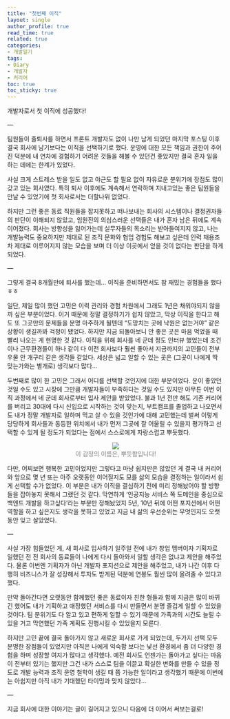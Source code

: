 ```yaml
---
title: "첫번째 이직"
layout: single
author_profile: true
read_time: true
related: true
categories:
- 개발일기
tags:
- Diary
- 개발자
- 커리어 
toc: true
toc_sticky: true
---
```


개발자로서 첫 이직에 성공했다!

—

팀원들이 줄퇴사를 하면서 프론트 개발자도 없이 나만 남게 되었던 마지막 포스팅 이후 결국 회사에 남기보다는 이직을 선택하기로 했다. 운영에 대한 모든 책임과 권한이 주어진 덕분에 내 연차에 경험하기 어려운 것들을 해볼 수 있던건 좋았지만 결국 혼자 일을 하는 데에는 한계가 있었다.

사실 크게 스트레스 받을 일도 없고 야근도 할 필요 없이 자유로운 분위기에 장점도 많이 갖고 있는 회사였다. 특히 퇴사 이후에도 계속해서 연락하며 지내고있는 좋은 팀원들을 만날 수 있었기에 첫 회사로서는 더할나위 없었다. 

하지만 그런 좋은 동료 직원들을 잡지못하고 떠나보내는 회사의 시스템이나 결정권자들의 판단이 이해되지 않았고, 임원진의 의심스러운 선택들은 내가 혼자 남은 뒤에도 계속 이어졌다. 회사는 방향성을 잃어가는데 실무자들의 목소리는 받아들여지지 않고, 나는 개발능력도 중요하지만 제대로 된 조직 문화와 협업 경험도 해보고 싶은데 인력 채용조차 제대로 이루어지지 않는 모습을 보며 더 이상 이곳에서 얻을 것이 없다는 판단을 하게 되었다.   

—

그렇게 결국 8개월만에 퇴사를 했는데… 이직을 준비하면서도 참 재밌는 경험들을 했다ㅎㅎ

일단, 제일 많이 했던 고민은 이력 관리와 경험 차원에서 그래도 1년은 채워야되지 않을까 싶은 부분이었다. 이거 때문에 정말 결정하기가 쉽지 않았고, 막상 이직을 한다고 해도 또 그곳만의 문제들을 분명 마주하게 될텐데 “도망치는 곳에 낙원은 없는거야” 같은 상황이 생길까봐 걱정이 됐었다. 하지만 지금 되돌아보니 안 좋은 곳은 마음 먹었을 때 빨리 나오는 게 현명한 것 같다. 이직을 위해 회사를 네 군데 정도 인터뷰 했었는데 조건이나 근무환경들이 하나 같이 다 이전 회사보다 훨씬 좋아서 지금까지의 고민들이 전부 우물 안 개구리 같은 생각들 같았다. 세상은 넓고 일할 수 있는 곳은 (그곳이 나에게 딱 맞는가와는 별개로) 생각보다 많다…

두번째로 많이 한 고민은 그래서 어디를 선택할 것인지에 대한 부분이었다. 운이 좋았던 것일 수도 있고 시장에 그만큼 개발자들이 부족하다는 것일 수도 있지만 아무튼 이번 이직 과정에서 네 군데 회사로부터 입사 제안을 받았었다. 불과 1년 전만 해도 기존 커리어를 버리고 30대에 다시 신입으로 시작하는 것이 맞는지, 부트캠프를 졸업하고 나오면서도 내가 정말 개발자로 일하며 먹고 살 수 있을 것인가에 대해 고민했는데 벌써 이렇게 당당하게 회사들과 동등한 위치에서 내가 먼저 그곳에 잘 어울릴 수 있을지 평가하고 선택할 수 있게 될 정도가 되었다는 점에서 스스로에게 자랑스럽고 뿌듯했다.

<p align="center" style="color:#808080"><img src="https://raw.githubusercontent.com/lucathree/lucathree.github.io/master/assets/images/2022/2022-11-09.jpgwebp">
<br>이 감정의 이름은, 뿌듯함입니다!</p>

다만, 어찌보면 행복한 고민이었지만 그렇다고 마냥 쉽지만은 않았던 게 결국 내 커리어와 앞으로 몇 년 또는 아주 오랫동안 이어질지도 모를 삶의 모습을 결정하는 일이라서 쉽게 선택할 수가 없었다. 이 부분은 내가 이직을 결심하기 전에 미리 정해놨어야 할 방향들을 잡아놓지 못해서 그랬던 것 같다. 막연하게 ‘인공지능 서비스 쪽 도메인을 중심으로 백엔드 개발을 하고싶다’라는 부분만 정해놨었지 5년, 10년 뒤에 어떤 포지션에서 어떤 역할을 하고 싶은지도 생각을 못하고 있었고 지금 내 삶의 우선순위는 무엇인지도 오랫동안 잊고 살았었다.

—

사실 가장 힘들었던 게, 새 회사로 입사하기 일주일 전에 내가 창업 멤버이자 기획자로 일했던 전 전 회사의 동료들이 나에게 다시 돌아와서 일할 생각은 없냐고 제안을 해주었다. 물론 이번엔 기획자가 아닌 개발자 포지션으로 제안을 해주었고, 내가 나간 이후 다행히 비즈니스가 잘 성장해서 투자도 받게된 덕분에 연봉도 훨씬 많이 올려줄 수 있다고 했다. 

만약 돌아간다면 오랫동안 함께했던 좋은 동료이자 친한 형들과 함께 지금은 많이 바뀌긴 했어도 내가 기획하고 애정했던 서비스를 다시 만들면서 분명 즐겁게 일할 수 있었을 것이다. 팀 분위기도 다 알고 있고 편하게 일할 수 있기 때문에 가족과의 시간도 늘릴 수 있을 거고 막연했던 가족 계획도 진행시킬 수 있었을지 모른다.

하지만 고민 끝에 결국 돌아가지 않고 새로운 회사로 가게 되었는데, 두가지 선택 모두 분명한 장점들이 있었지만 아직은 나에게 익숙함 보다는 낯선 환경에서 좀 더 다양한 경험을 하며 성장할 여지가 많다고 생각했다. 예전 회사도 언젠가는 돌아가고 싶다는 마음이 전부터 있기는 했지만 그건 내가 스스로 팀을 이끌고 확실한 변화를 만들 수 있을 정도로 개발 능력과 조직 운영 철학이 생길 때 쯤 가능한 일이라고 생각했기 때문에 이번에는 아쉽지만 아직 내가 기대했던 타이밍과 맞지 않았다…

—

지금 회사에 대한 이야기는 글이 길어지고 있으니 다음에 더 이어서 써보는걸로!